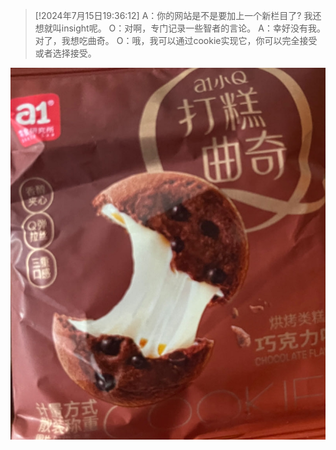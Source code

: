 >[!2024年7月15日19:36:12]
>A：你的网站是不是要加上一个新栏目了? 我还想就叫insight呢。
>O：对啊，专门记录一些智者的言论。
>A：幸好没有我。对了，我想吃曲奇。
>O：哦，我可以通过cookie实现它，你可以完全接受或者选择接受。

![这个是能吃的cookie嘻嘻](cookie.jpg)



